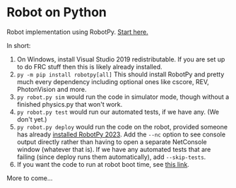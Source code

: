 Robot on Python
===============
Robot implementation using RobotPy.  [Start here.](https://robotpy.readthedocs.io/en/latest/getting_started.html)

In short:

1.  On Windows, install Visual Studio 2019 redistributable.  If you are set
    up to do FRC stuff then this is likely already installed.
2.  `py -m pip install robotpy[all]`
    This should install RobotPy and pretty much every dependency including
    optional ones like cscore, REV, PhotonVision and more.
3.  `py robot.py sim` would run the code in simulator mode, though without
    a finished physics.py that won't work.
4.  `py robot.py test` would run our automated tests, if we have any. (We don't yet.)
5.  `py robot.py deploy` would run the code on the robot, provided someone
    has already [installed RobotPy 2023](https://robotpy.readthedocs.io/en/latest/install/robot.html#install-robotpy).
    Add the `--nc` option to see console output directly rather than having
    to open a separate NetConsole window (whatever that is).
    If we have any automated tests that are failing (since deploy runs them
    automatically), add `--skip-tests`.
6.  If you want the code to run at robot boot time, see
    [this link](https://robotpy.readthedocs.io/en/latest/guide/deploy.html#starting-deployed-code-at-boot).

More to come...
